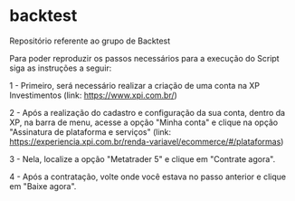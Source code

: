 # backtest
Repositório referente ao grupo de Backtest

Para poder reproduzir os passos necessários para a execução do Script siga as instruções a seguir:

1 - Primeiro, será necessário realizar a criação de uma conta na XP Investimentos (link: https://www.xpi.com.br/)

2 - Após a realização do cadastro e configuração da sua conta, dentro da XP, na barra de menu, acesse a opção "Minha conta" e clique na opção "Assinatura de plataforma e serviços" (link: https://experiencia.xpi.com.br/renda-variavel/ecommerce/#/plataformas)

3 - Nela, localize a opção "Metatrader 5" e clique em "Contrate agora".

4 - Após a contratação, volte onde você estava no passo anterior e clique em "Baixe agora".
